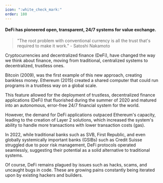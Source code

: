 ```yaml
---
icon: ":white_check_mark:"
order: 180
---
```

#### DeFi has pioneered open, transparent, 24/7 systems for value exchange.

> "The root problem with conventional currency is all the trust that's required to make it work." - Satoshi Nakamoto

Cryptocurrencies and decentralized finance (DeFi), have changed the way we think about finance, moving from traditional, centralized systems to decentralized, trustless ones.

Bitcoin (2009), was the first example of this new approach, creating bankless money. Ethereum (2015) created a shared computer that could run programs in a trustless way on a global scale.

This feature allowed for the deployment of trustless, decentralized finance applications (DeFi) that fluorished during the summer of 2020 and matured into an autonomous, error-free 24/7 financial system for the world.

However, the demand for DeFi applications outpaced Ethereum's capacity, leading to the creation of Layer 2 solutions, which increased the system's ability to handle more transactions with lower transaction costs (gas).

In 2022, while traditional banks such as SVB, First Republic, and even globally systemically important banks (GSIBs) such as Credit Suisse struggled due to poor risk management, DeFi protocols operated seamlessly, suggesting their potential as a solid alternative to traditional systems.

Of course, DeFi remains plagued by issues such as hacks, scams, and uncaught bugs in code. These are growing pains constantly being iterated upon by existing hackers and builders.